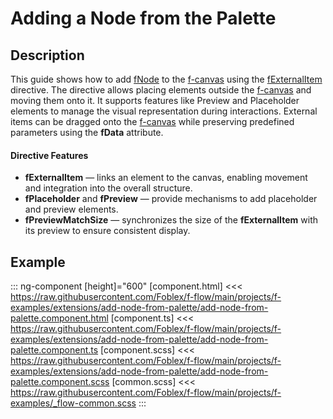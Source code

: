 ﻿# Adding a Node from the Palette

## Description

This guide shows how to add [fNode](./docs/f-node-directive) to the [f-canvas](./docs/f-canvas-component) using the [fExternalItem](./docs/f-external-item-directive) directive. 
The directive allows placing elements outside the [f-canvas](./docs/f-canvas-component) and moving them onto it.
It supports features like Preview and Placeholder elements to manage the visual representation during interactions. 
External items can be dragged onto the [f-canvas](./docs/f-canvas-component) while preserving predefined parameters using the **fData** attribute.

#### Directive Features

-	**fExternalItem** — links an element to the canvas, enabling movement and integration into the overall structure.
-	**fPlaceholder** and **fPreview** — provide mechanisms to add placeholder and preview elements.
-	**fPreviewMatchSize** — synchronizes the size of the **fExternalItem** with its preview to ensure consistent display.

## Example

::: ng-component <add-node-from-palette></add-node-from-palette> [height]="600"
[component.html] <<< https://raw.githubusercontent.com/Foblex/f-flow/main/projects/f-examples/extensions/add-node-from-palette/add-node-from-palette.component.html
[component.ts] <<< https://raw.githubusercontent.com/Foblex/f-flow/main/projects/f-examples/extensions/add-node-from-palette/add-node-from-palette.component.ts
[component.scss] <<< https://raw.githubusercontent.com/Foblex/f-flow/main/projects/f-examples/extensions/add-node-from-palette/add-node-from-palette.component.scss
[common.scss] <<< https://raw.githubusercontent.com/Foblex/f-flow/main/projects/f-examples/_flow-common.scss
:::


